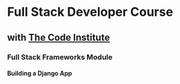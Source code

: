 # Full Stack Developer Course

## with [The Code Institute](https://codeinstitute.net/)

### Full Stack Frameworks Module

#### Building a Django App